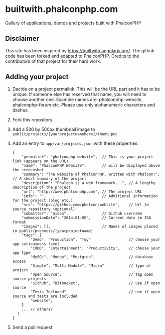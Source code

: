 <a name="submit"></a>
# builtwith.phalconphp.com

Gallery of applications, demos and projects built with PhalconPHP

Disclaimer
----------
This site has been inspired by https://builtwith.angularjs.org/. The github
code has been forked and adapted to PhalconPHP. Credits to the contributors of
that project for their hard work.

Adding your project
----------------------
1.  Decide on a project permalink. This will be the URL part and it has to be
unique. If someone else has reserved that name, you will need to choose another
one. Example names are: phalconphp-website, phalconphp-forum etc. Please use
only alphanumeric characters and dashes.
2.  Fork this repository.
3.  Add a 500 by 500px thumbnail image to `public/projects/[yourprojectnamehere]/thumb.png`
4.  Add an entry to `app/var/projects.json` with these properties:

        {
            "permalink": "phalconphp-website",  // This is your project link (appears on the URL)
            "name": "PhalconPHP Website",       // will be displayed above the screenshot
            "summary": "The website of PhalconPHP, written with Phalcon!", // A short summary of the project
            "description": "Phalcon is a web framework...", // A lengthy description of the project
            "url": "http://www.phalconphp.com", // The project URL
            "info": "",                         // Additional information for the project (blog etc.)
            "src": "https://github.com/phalcon/website",    // Url to source repository (optional)
            "submitter": "niden",               // Github username
            "submissionDate": "2014-01-05",     // Current date in ISO format
            "images": [],                       // Names of images placed in public/prohects/[yourprojectname]
            "tags": [
                "Demo", "Production", "Toy"                 // choose your app seriousness level
                "CRUD", "Entertainment", "Productivity",    // choose your app type
                "MySQL", "Mongo", "Postgres",               // database access
                "Simple", "Multi Module", "Micro"           // type of project
                "Open Source",                              // tag open source projects
                "Github", "Bitbucket",                      // use if open source
                "Tests Included"                            // use if open source and tests are included
                "website",
            ]
            ... // others?
          ]
        }
5.  Send a pull request